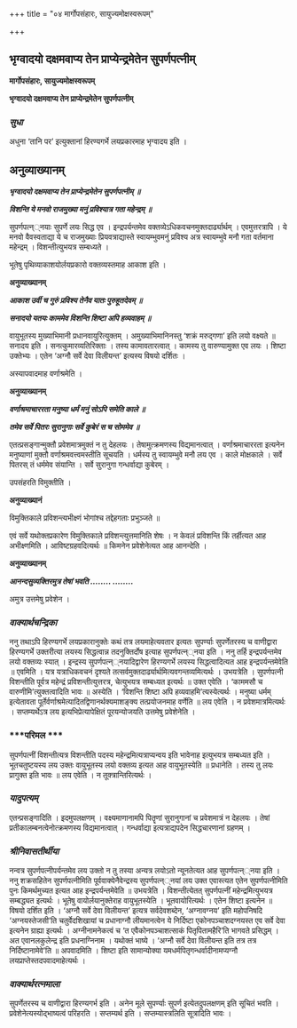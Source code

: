 +++
title = "०४ मार्गोपसंहारः, सायुज्यमोक्षस्वरूपम्"

+++


## भृग्वादयो दक्षमवाप्य तेन प्राप्येन्द्रमेतेन सुपर्णपत्नीम्

**मार्गोपसंहारः, सायुज्यमोक्षस्वरूपम्**

**भृग्वादयो दक्षमवाप्य तेन प्राप्येन्द्रमेतेन सुपर्णपत्नीम्**

### ***सुधा***

अधुना ‘तानि पर’ इत्युक्तानां हिरण्यगर्भे लयप्रकारमाह भृग्वादय इति ।

## **अनुव्याख्यानम्**

***भृग्वादयो दक्षमवाप्य तेन प्राप्येन्द्रमेतेन सुपर्णपत्नीम् ॥***

***विशन्ति ये मनवो राजमुख्या मनुं प्रविश्यात्र गता महेन्द्रम् ॥***

सुपर्णपत्न््नयाः सुपर्णे लयः सिद्ध एव । इन्द्रपर्यन्तमेव वक्तव्येऽधिकवचनमुक्तदार्ढ्यार्थम् । एवमुत्तरत्रापि । ये मनवो वैवस्वताद्या ये च राजमुख्याः प्रियवत्राद्यास्ते स्वायम्भुवमनुं प्रविश्य अत्र स्वायम्भुवे मनौ गता वर्तमाना महेन्द्रम् । विशन्तीत्युभयत्र सम्बध्यते ।

भूतेषु पृथिव्याकाशयोर्लयप्रकारो वक्तव्यस्तमाह आकाश इति ।

**अनुव्याख्यानम्**

***आकाश उर्वी च गुरुं प्रविश्य तेनैव यातः पुरुहूतदेवम् ॥***

***सनादयो यतयः काममेव विशन्ति शिष्टा अपि हव्यवाहम् ॥***

वायुभूतस्य मुख्याभिमानी प्रधानवायुरित्युक्तम् । अमुख्याभिमानिनस्तु ‘शक्रं मरुद्गणा’ इति लयो वक्ष्यते ॥ सनादय इति । सनत्कुमारव्यतिरिक्ताः । तस्य कामावतारत्वात् । कामस्य तु वारुण्यामुक्त एव लयः । शिष्टा उक्तेभ्यः । एतेन ‘अग्नौ सर्वे देवा विलीयन्त’ इत्यस्य विषयो दर्शितः ।

अस्यापवादमाह वर्णाश्रमेति ।

**अनुव्याख्यानम्**

***वर्णाश्रमाचाररता मनुष्या धर्मं मनुं सोऽपि समेति काले ॥***

***तमेव सर्वे पितरः सुरानुगाः सर्वे कुबेरं स च सोममेव ॥***

एतत्प्रसङ्गान्मुक्तौ प्रवेशमात्रमुक्तं न तु देहलयः । तेषामुत्क्रमणस्य विद्यमानत्वात् । वर्णाश्रमाचाररता इत्यनेन मनुष्याणां मुक्तौ वर्णाश्रमवत्त्वमस्तीति सूचयति । धर्मस्य तु स्वायम्भुवे मनौ लय एव । काले मोक्षकाले । सर्वे पितरस् तं धर्ममेव संयान्ति । सर्वे सुरानुगा गन्धर्वाद्या कुबेरम् ।

उपसंहरति विमुक्तीति ।

**अनुव्याख्यानं**

विमुक्तिकाले प्रविशन्त्यभीक्ष्णं भोगांश्च तद्देहगताः प्रभुञ्जते ॥

एवं सर्वे यथोक्तप्रकारेण विमुक्तिकाले प्रविशन्त्युत्तमानिति शेषः । न केवलं प्रविशन्ति किं तर्हीत्यत आह अभीक्ष्णमिति । आविष्टग्रहवदित्यर्थः ॥ किमनेन प्रवेशेनेत्यत आह आनन्देति ।

**अनुव्याख्यानम्**

***आनन्दसुव्यक्तिरमुत्र तेषां भवति ........ ........***

अमुत्र उत्तमेषु प्रवेशेन ।

### ***वाक्यार्थचन्द्रिका***

ननु तथाऽपि हिरण्यगर्भे लयप्रकारानुक्तेः कथं तत्र लयमाहेत्यवतार इत्यतः सुपर्ण्याः सुपर्णेतरस्य च वाणीद्वारा हिरण्यगर्भे उक्तरीत्या लयस्य सिद्धत्वान्न तदनुक्तिर्दोष इत्याह सुपर्णपत्न््नया इति । ननु तर्हि इन्द्रपर्यन्तमेव लयो वक्तव्यः स्यात् । इन्द्रस्य सुपर्णपत्न््नयादिद्वारेण हिरण्यगर्भे लयस्य सिद्धत्वादित्यत आह इन्द्रपर्यन्तमेवेति ॥ एवमिति । यत्र यत्राधिकवचनं दृश्यते तत्सर्वमुक्तदार्ढ्यार्थमित्यवगन्तव्यमित्यर्थः । उभयत्रेति । सुपर्णपत्नी विशन्तीति पूर्वत्र महेन्द्रं प्रविशन्तीत्युत्तरत्र, चेत्युभयत्र सम्बध्यत इत्यर्थः ॥ उक्त एवेति । ‘काममसौ च वारुणीमि’त्युक्तत्वादिति भावः ॥ अस्येति । ‘विशन्ति शिष्टा अपि हव्यवाहमि’त्यस्येत्यर्थः । मनुष्या धर्मम् इत्येतावता पूर्तेर्वर्णाश्रमेत्यादितद्विणानर्थक्यमाशङ्क्य तत्प्रयोजनमाह वर्णेति ॥ लय एवेति । न प्रवेशमात्रमित्यर्थः । सप्तम्यर्थेऽत्र लय इत्यभिप्रेत्यापेक्षितं पूरयन्योजयति उत्तमेषु प्रवेशेनेति ।

### ***परिमल ***

सुपर्णपत्नीं विशन्तीत्यत्र विशन्तीति पदस्य महेन्द्रमित्यत्राप्यन्वय इति भावेनाह इत्युभयत्र सम्बध्यत इति । भूतचतुष्टयस्य लय उक्तः वायुभूतस्य लयो वक्तव्य इत्यत आह वायुभूतस्येति ॥ प्रधानेति । तस्य तु लयः प्रागुक्त इति भावः ॥ लय एवेति । न तूक्त्रान्तिरित्यर्थः ।

### ***यादुपत्यम्***

एतन्प्रसङ्गादिति । इदमुपलक्षणम् । वक्ष्यमाणानामपि पितॄणां सुरानुगानां च प्रवेशमात्रं न देहलयः । तेषां प्रतीकालम्बनत्वेनोत्क्रमणस्य विद्यमानत्वात् । गन्धर्वाद्या इत्यत्राद्यपदेन सिद्धचारणानां ग्रहणम् ।

### ***श्रीनिवासतीर्थीया***

नन्वत्र सुपर्णपत्नीपर्यन्तमेव लय उक्तो न तु तस्या अन्यत्र लयोऽतो न्यूनतेत्यत आह सुपर्णपत्न््नया इति । ननु शक्रसहितेन सुपर्णपत्नीमिति पूर्ववाक्येनैवेन्द्रस्य सुपर्णपत्न््नयां लय उक्त एवास्त्यत एतेन सुपर्णपत्नीमिति पुनः किमर्थमुच्यत इत्यत आह इन्द्रपर्यन्तमेवेति ॥ उभयत्रेति । विशन्तीत्येतत् सुपर्णपत्नीं महेन्द्रमित्युभयत्र सम्बद्ध्यत इत्यर्थः । भूतेषु वायोर्लयानुक्तेराह वायुभूतस्येति । भूतवायोरित्यर्थः । एतेन शिष्टा इत्यनेन ॥ विषयो दर्शित इति । ‘अग्नौ सर्वे देवा विलीयन्त’ इत्यत्र सर्वदेवशब्देन, ‘अग्नावग्नय’ इति महोपनिषदि ‘अग्नयस्तेजसी’ति चतुर्वेदशिखायां च प्रधानाग्नौ लीयमानत्वेन ये निर्दिष्टा एकोनपञ्चाशदग्नयस्त एव सर्वे देवा इत्यनेन ग्राह्या इत्यर्थः । अग्नीनामनेकत्वं च ‘त एवैकोनपञ्चाशत्साकं पितृपितामहैरि’ति भागवते प्रसिद्धम् । अत एवानलकुलेन्द्र इति प्रधनाग्निनाम । यथोक्तं भाष्ये । ‘अग्नौ सर्वे देवा विलीयन्त इति तत्र तत्र निर्दिष्टानामेवे’ति ॥ अपवादमिति । शिष्टा इति सामान्योक्या यमधर्मपितृगन्धर्वादीनामप्यग्नौ लयप्राप्तेस्तदपवादमाहेत्यर्थः ।

### ***वाक्यार्थरत्नमाला***

सुपर्णेतरस्य च वाणीद्वारा हिरण्यगर्भ इति । अनेन मूले सुपर्ण्याः सुपर्ण इत्येतदुपलक्षणम् इति सूचितं भवति । प्रवेशेनेत्यस्योद्भाष्यत्वं परिहरति । सप्तम्यर्थ इति । सप्तम्यास्त्रलिति सूत्रादिति भावः ।

